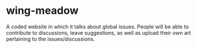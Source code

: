 # wing-meadow
A coded website in which it talks about global issues. People will be able to contribute to discussions, leave suggestions, as well as upload their own art pertaining to the issues/discussions.
